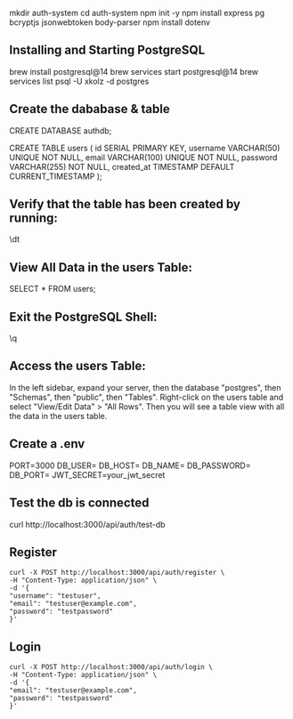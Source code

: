 mkdir auth-system
cd auth-system
npm init -y
npm install express pg bcryptjs jsonwebtoken body-parser
npm install dotenv

## Installing and Starting PostgreSQL
brew install postgresql@14
brew services start postgresql@14
brew services list
psql -U xkolz -d postgres

## Create the dababase & table
CREATE DATABASE authdb;

CREATE TABLE users (
  id SERIAL PRIMARY KEY,
  username VARCHAR(50) UNIQUE NOT NULL,
  email VARCHAR(100) UNIQUE NOT NULL,
  password VARCHAR(255) NOT NULL,
  created_at TIMESTAMP DEFAULT CURRENT_TIMESTAMP
);

## Verify that the table has been created by running:
\dt

## View All Data in the users Table:
SELECT * FROM users;

## Exit the PostgreSQL Shell:
\q

## Access the users Table:
In the left sidebar, expand your server, 
then the database "postgres", then "Schemas", then "public", then "Tables".
Right-click on the users table and select "View/Edit Data" > "All Rows".
Then you will see a table view with all the data in the users table.

## Create a .env
PORT=3000
DB_USER=
DB_HOST=
DB_NAME=
DB_PASSWORD=
DB_PORT=
JWT_SECRET=your_jwt_secret

## Test the db is connected
curl http://localhost:3000/api/auth/test-db


## Register 
    curl -X POST http://localhost:3000/api/auth/register \
    -H "Content-Type: application/json" \
    -d '{
    "username": "testuser",
    "email": "testuser@example.com",
    "password": "testpassword"
    }'

## Login
    curl -X POST http://localhost:3000/api/auth/login \
    -H "Content-Type: application/json" \
    -d '{
    "email": "testuser@example.com",
    "password": "testpassword"
    }'
